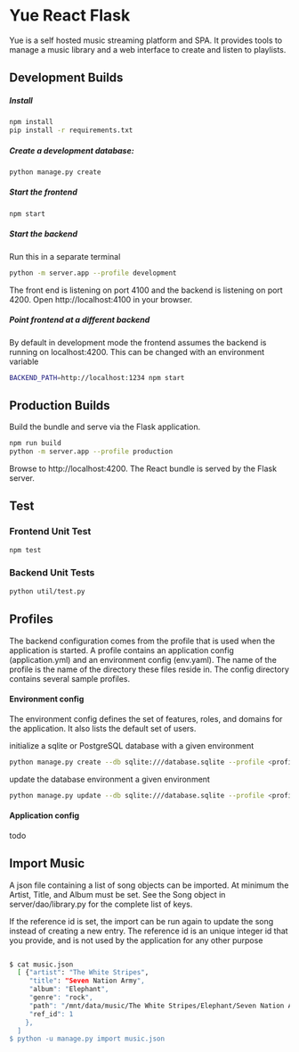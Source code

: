 

# Yue React Flask

Yue is a self hosted music streaming platform and SPA.
It provides tools to manage a music library and a web interface to create and listen to playlists.

## Development Builds

##### Install
```bash
npm install
pip install -r requirements.txt
```

##### Create a development database:
```bash
python manage.py create
```

##### Start the frontend
```bash
npm start
```

##### Start the backend
Run this in a separate terminal
```bash
python -m server.app --profile development
```
The front end is listening on port 4100 and the backend is listening on port 4200.
Open http://localhost:4100 in your browser.

##### Point frontend at a different backend
By default in development mode the frontend assumes the backend
is running on localhost:4200. This can be changed with an environment
variable

```bash
BACKEND_PATH=http://localhost:1234 npm start
```

## Production Builds

Build the bundle and serve via the Flask application.
```bash
npm run build
python -m server.app --profile production
```

Browse to http://localhost:4200. The React bundle is served by the Flask server.

## Test

### Frontend Unit Test
```bash
npm test
```

### Backend Unit Tests
```bash
python util/test.py
```

## Profiles

The backend configuration comes from the profile that is used when the application is started.
A profile contains an application config (application.yml) and an environment config (env.yaml).
The name of the profile is the name of the directory these files reside in.
The config directory contains several sample profiles.

#### Environment config

The environment config defines the set of features, roles, and domains for the application.
It also lists the default set of users.


initialize a sqlite or PostgreSQL database with a given environment
```bash
python manage.py create --db sqlite:///database.sqlite --profile <profile>
```

update the database environment a given environment

```bash
python manage.py update --db sqlite:///database.sqlite --profile <profile>
```

#### Application config

todo

## Import Music

A json file containing a list of song objects can be imported.
At minimum the Artist, Title, and Album must be set.
See the Song object in server/dao/library.py for the complete list of keys.

If the reference id is set, the import can be run again to update
the song instead of creating a new entry. The reference id is an unique
integer id that you provide, and is not used by the application for
any other purpose

```bash

$ cat music.json
  [ {"artist": "The White Stripes",
     "title": "Seven Nation Army",
     "album": "Elephant",
     "genre": "rock",
     "path": "/mnt/data/music/The White Stripes/Elephant/Seven Nation Army.mp3",
     "ref_id": 1
    },
  ]
$ python -u manage.py import music.json
```